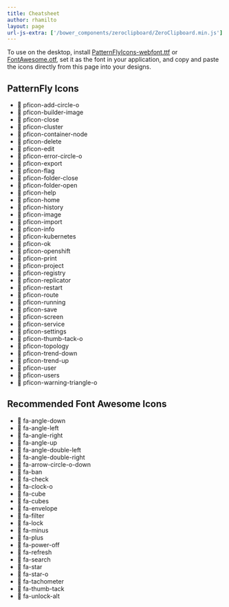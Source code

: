 ```yaml
---
title: Cheatsheet
author: rhamilto
layout: page
url-js-extra: ['/bower_components/zeroclipboard/ZeroClipboard.min.js']
---
```

To use on the desktop, install [PatternFlyIcons-webfont.ttf][1] or [FontAwesome.otf][2], set it as the font in your application, and copy and paste the icons directly from this page into your designs.

<div class="row">
  <div class="col-sm-6 col-md-6">
    <h2>PatternFly Icons</h2>
    <ul class="icons list-unstyled">
      <li>
        <span class="pficon pficon-unicode-character"></span>
        <span class="icon-class">pficon-add-circle-o</span>
      </li>
      <li>
        <span class="pficon pficon-unicode-character"></span>
        <span class="icon-class">pficon-builder-image</span>
      </li>
      <li>
        <span class="pficon pficon-unicode-character"></span>
        <span class="icon-class">pficon-close</span>
      </li>
      <li>
        <span class="pficon pficon-unicode-character"></span>
        <span class="icon-class">pficon-cluster</span>
      </li>
      <li>
        <span class="pficon pficon-unicode-character"></span>
        <span class="icon-class">pficon-container-node</span>
      </li>
      <li>
        <span class="pficon pficon-unicode-character"></span>
        <span class="icon-class">pficon-delete</span>
      </li>
      <li>
        <span class="pficon pficon-unicode-character"></span>
        <span class="icon-class">pficon-edit</span>
      </li>
      <li>
        <span class="pficon pficon-unicode-character"></span>
        <span class="icon-class">pficon-error-circle-o</span>
      </li>
      <li>
        <span class="pficon pficon-unicode-character"></span>
        <span class="icon-class">pficon-export</span>
      </li>
      <li>
        <span class="pficon pficon-unicode-character"></span>
        <span class="icon-class">pficon-flag</span>
      </li>
      <li>
        <span class="pficon pficon-unicode-character"></span>
        <span class="icon-class">pficon-folder-close</span>
      </li>
      <li>
        <span class="pficon pficon-unicode-character"></span>
        <span class="icon-class">pficon-folder-open</span>
      </li>
      <li>
        <span class="pficon pficon-unicode-character"></span>
        <span class="icon-class">pficon-help</span>
      </li>
      <li>
        <span class="pficon pficon-unicode-character"></span>
        <span class="icon-class">pficon-home</span>
      </li>
      <li>
        <span class="pficon pficon-unicode-character"></span>
        <span class="icon-class">pficon-history</span>
      </li>
      <li>
        <span class="pficon pficon-unicode-character"></span>
        <span class="icon-class">pficon-image</span>
      </li>
      <li>
        <span class="pficon pficon-unicode-character"></span>
        <span class="icon-class">pficon-import</span>
      </li>
      <li>
        <span class="pficon pficon-unicode-character"></span>
        <span class="icon-class">pficon-info</span>
      </li>
      <li>
        <span class="pficon pficon-unicode-character"></span>
        <span class="icon-class">pficon-kubernetes</span>
      </li>
      <li>
        <span class="pficon pficon-unicode-character"></span>
        <span class="icon-class">pficon-ok</span>
      </li>
      <li>
        <span class="pficon pficon-unicode-character"></span>
        <span class="icon-class">pficon-openshift</span>
      </li>
      <li>
        <span class="pficon pficon-unicode-character"></span>
        <span class="icon-class">pficon-print</span>
      </li>
      <li>
        <span class="pficon pficon-unicode-character"></span>
        <span class="icon-class">pficon-project</span>
      </li>
     <li>
        <span class="pficon pficon-unicode-character"></span>
        <span class="icon-class">pficon-registry</span>
      </li>
      <li>
        <span class="pficon pficon-unicode-character"></span>
        <span class="icon-class">pficon-replicator</span>
      </li>
      <li>
        <span class="pficon pficon-unicode-character"></span>
        <span class="icon-class">pficon-restart</span>
      </li>
      <li>
        <span class="pficon pficon-unicode-character"></span>
        <span class="icon-class">pficon-route</span>
      </li>
      <li>
        <span class="pficon pficon-unicode-character"></span>
        <span class="icon-class">pficon-running</span>
      </li>
      <li>
        <span class="pficon pficon-unicode-character"></span>
        <span class="icon-class">pficon-save</span>
      </li>
      <li>
        <span class="pficon pficon-unicode-character"></span>
        <span class="icon-class">pficon-screen</span>
      </li>
      <li>
        <span class="pficon pficon-unicode-character"></span>
        <span class="icon-class">pficon-service</span>
      </li>
      <li>
        <span class="pficon pficon-unicode-character"></span>
        <span class="icon-class">pficon-settings</span>
      </li>
      <li>
        <span class="pficon pficon-unicode-character"></span>
        <span class="icon-class">pficon-thumb-tack-o</span>
      </li>
      <li>
        <span class="pficon pficon-unicode-character"></span>
        <span class="icon-class">pficon-topology</span>
      </li>
      <li>
        <span class="pficon pficon-unicode-character"></span>
        <span class="icon-class">pficon-trend-down</span>
      </li>
      <li>
        <span class="pficon pficon-unicode-character"></span>
        <span class="icon-class">pficon-trend-up</span>
      </li>
      <li>
        <span class="pficon pficon-unicode-character"></span>
        <span class="icon-class">pficon-user</span>
      </li>
      <li>
        <span class="pficon pficon-unicode-character"></span>
        <span class="icon-class">pficon-users</span>
      </li>
      <li>
        <span class="pficon pficon-unicode-character"></span>
        <span class="icon-class">pficon-warning-triangle-o</span>
      </li>
    </ul>
  </div>
  <div class="col-sm-6 col-md-6">
    <h2>Recommended Font Awesome Icons</h2>
    <ul class="icons list-unstyled">
      <li>
        <span class="fa fa-unicode-character"></span>
        <span class="icon-class">fa-angle-down</span>
      </li>
      <li>
        <span class="fa fa-unicode-character"></span>
        <span class="icon-class">fa-angle-left</span>
      </li>
      <li>
        <span class="fa fa-unicode-character"></span>
        <span class="icon-class">fa-angle-right</span>
      </li>
      <li>
        <span class="fa fa-unicode-character"></span>
        <span class="icon-class">fa-angle-up</span>
      </li>
      <li>
        <span class="fa fa-unicode-character"></span>
        <span class="icon-class">fa-angle-double-left</span>
      </li>
      <li>
        <span class="fa fa-unicode-character"></span>
        <span class="icon-class">fa-angle-double-right</span>
      </li>
      <li>
        <span class="fa fa-unicode-character"></span>
        <span class="icon-class">fa-arrow-circle-o-down</span>
      </li>
      <li>
        <span class="fa fa-unicode-character"></span>
        <span class="icon-class">fa-ban</span>
      </li>
      <li>
        <span class="fa fa-unicode-character"></span>
        <span class="icon-class">fa-check</span>
      </li>
      <li>
        <span class="fa fa-unicode-character"></span>
        <span class="icon-class">fa-clock-o</span>
      </li>
      <li>
        <span class="fa fa-unicode-character"></span>
        <span class="icon-class">fa-cube</span>
      </li>
      <li>
        <span class="fa fa-unicode-character"></span>
        <span class="icon-class">fa-cubes</span>
      </li>
      <li>
        <span class="fa fa-unicode-character"></span>
        <span class="icon-class">fa-envelope</span>
      </li>
      <li>
        <span class="fa fa-unicode-character"></span>
        <span class="icon-class">fa-filter</span>
      </li>
      <li>
        <span class="fa fa-unicode-character"></span>
        <span class="icon-class">fa-lock</span>
      </li>
      <li>
        <span class="fa fa-unicode-character"></span>
        <span class="icon-class">fa-minus</span>
      </li>
      <li>
        <span class="fa fa-unicode-character"></span>
        <span class="icon-class">fa-plus</span>
      </li>
      <li>
        <span class="fa fa-unicode-character"></span>
        <span class="icon-class">fa-power-off</span>
      </li>
      <li>
        <span class="fa fa-unicode-character"></span>
        <span class="icon-class">fa-refresh</span>
      </li>
      <li>
        <span class="fa fa-unicode-character"></span>
        <span class="icon-class">fa-search</span>
      </li>
      <li>
        <span class="fa fa-unicode-character"></span>
        <span class="icon-class">fa-star</span>
      </li>
      <li>
        <span class="fa fa-unicode-character"></span>
        <span class="icon-class">fa-star-o</span>
      </li>
      <li>
        <span class="fa fa-unicode-character"></span>
        <span class="icon-class">fa-tachometer</span>
      </li>
      <li>
        <span class="fa fa-unicode-character"></span>
        <span class="icon-class">fa-thumb-tack</span>
      </li>
      <li>
        <span class="fa fa-unicode-character"></span>
        <span class="icon-class">fa-unlock-alt</span>
      </li>
    </ul>
  </div>
</div>

<script>
  ZeroClipboard.config( { moviePath: '/bower_components/zeroclipboard/ZeroClipboard.swf' } );
  var client = new ZeroClipboard( jQuery('[class*="unicode-character"]') );
  client.on( 'load', function() {
    jQuery('#global-zeroclipboard-html-bridge').data('placement', 'top').attr('title', 'Copy to clipboard').tooltip();
  });
  client.on( 'dataRequested', function() {
    var glyph = jQuery(this).text();
    client.setText(glyph);
  }),
  client.on( 'complete', function() {
    jQuery('#global-zeroclipboard-html-bridge').attr("title", "Copied!").tooltip("fixTitle").tooltip("show").attr("title", "Copy to clipboard").tooltip("fixTitle");
  });
  client.on( 'noflash wrongflash', function() {
    client.destroy();
  });
</script>

 [1]: https://rawgit.com/patternfly/patternfly/master/dist/fonts/PatternFlyIcons-webfont.ttf
 [2]: https://rawgit.com/patternfly/patternfly/master/components/font-awesome/fonts/FontAwesome.otf
